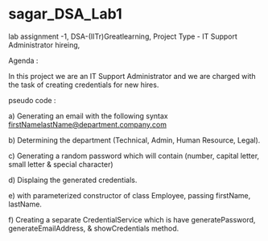 # sagar_DSA_Lab1
lab assignment -1,
DSA-(IITr)Greatlearning, 
Project Type - IT Support Administrator hireing,

Agenda : 

In this project we are an IT Support Administrator and we are charged with the task of creating credentials for
new hires.


pseudo code :

a) Generating an email with the following syntax
firstNamelastName@department.company.com


b) Determining the department (Technical, Admin, Human Resource, Legal).

c) Generating a random password which will contain (number, capital letter, small letter &
special character)

d) Displaing the generated credentials.

e) with parameterized constructor of class Employee, passing firstName, lastName.

f) Creating a separate CredentialService which is have generatePassword,
generateEmailAddress, & showCredentials method.
